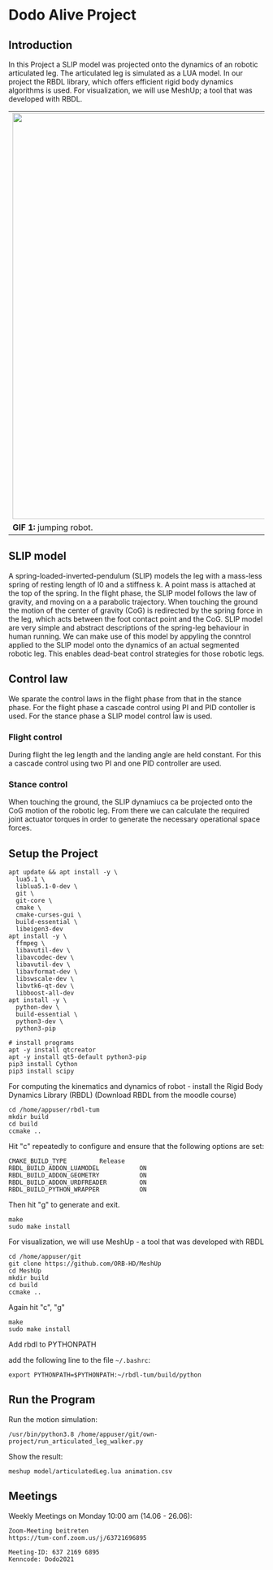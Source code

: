 # Dodo Alive Project

## Introduction
In this Project a SLIP model was projected onto the dynamics of an robotic articulated leg. The articulated leg is simulated as a LUA model. In our project the RBDL library, which offers efficient rigid body dynamics algorithms is used. For visualization, we will use MeshUp; a tool that was developed with RBDL.

<table style="margin-left: auto; margin-right: auto; table-layout: fixed; width: 100%">
  <tr>
    <td style="width: 48%;"> <img src="own-project/document/ressources/jumping_RK45.gif " width="800"/></td>
  </tr>
  <tr>
    <td style="width: 48%;" valign="top"> <b>GIF 1:</b> jumping robot.
    </td>
  </tr>
</table>

## SLIP model
A spring-loaded-inverted-pendulum (SLIP) models the leg with a mass-less spring of resting length of l0 and a stiffness k. A point mass is attached at the top of the spring. In the flight phase, the SLIP model follows the law of gravity, and moving on a a parabolic trajectory. When touching the ground the motion of the center of gravity (CoG) is redirected by the spring force in the leg, which acts between the foot contact point and the CoG. SLIP model are very simple and abstract descriptions of the spring-leg behaviour in human running. We can make use of this model by appyling the conntrol applied to the SLIP model onto the dynamics of an actual segmented robotic leg. This enables dead-beat control strategies for those robotic legs.

## Control law 
We sparate the control laws in the flight phase from that in the stance phase. For the flight phase a cascade control using PI and PID contoller is used. For the stance phase a SLIP model control ĺaw is used.

### Flight control
During flight the leg length and the landing angle are held constant. For this a cascade control using two PI and one PID controller are used.

### Stance control
When touching the ground, the SLIP dynamiucs ca be projected onto the CoG motion of the robotic leg. From there we can calculate the required joint actuator torques in order to generate the necessary operational space forces.  

## Setup the Project

```
apt update && apt install -y \
  lua5.1 \
  liblua5.1-0-dev \
  git \
  git-core \
  cmake \
  cmake-curses-gui \
  build-essential \
  libeigen3-dev
apt install -y \
  ffmpeg \
  libavutil-dev \
  libavcodec-dev \
  libavutil-dev \
  libavformat-dev \
  libswscale-dev \
  libvtk6-qt-dev \
  libboost-all-dev
apt install -y \
  python-dev \
  build-essential \
  python3-dev \
  python3-pip

# install programs
apt -y install qtcreator
apt -y install qt5-default python3-pip 
pip3 install Cython
pip3 install scipy
```

For computing the kinematics and dynamics of robot - install the Rigid Body Dynamics Library (RBDL)
(Download RBDL from the moodle course)
```
cd /home/appuser/rbdl-tum
mkdir build
cd build
ccmake ..
```

Hit "c" repeatedly to configure and ensure that the following options are set:
```
CMAKE_BUILD_TYPE		 Release
RBDL_BUILD_ADDON_LUAMODEL           ON
RBDL_BUILD_ADDON_GEOMETRY           ON
RBDL_BUILD_ADDON_URDFREADER         ON                                                                                                
RBDL_BUILD_PYTHON_WRAPPER           ON
```
Then hit "g" to generate and exit.

```
make
sudo make install
```

For visualization, we will use MeshUp - a tool that was developed with RBDL
```
cd /home/appuser/git
git clone https://github.com/ORB-HD/MeshUp
cd MeshUp
mkdir build
cd build
ccmake ..
```

Again hit "c", "g"

```
make
sudo make install
```

Add rbdl to PYTHONPATH

add the following line to the file `~/.bashrc`:
```
export PYTHONPATH=$PYTHONPATH:~/rbdl-tum/build/python
```

## Run the Program

Run the motion simulation:
```
/usr/bin/python3.8 /home/appuser/git/own-project/run_articulated_leg_walker.py
```

Show the result:
```
meshup model/articulatedLeg.lua animation.csv
```

## Meetings

Weekly Meetings on Monday 10:00 am (14.06 - 26.06):

```
Zoom-Meeting beitreten
https://tum-conf.zoom.us/j/63721696895

Meeting-ID: 637 2169 6895
Kenncode: Dodo2021
```



